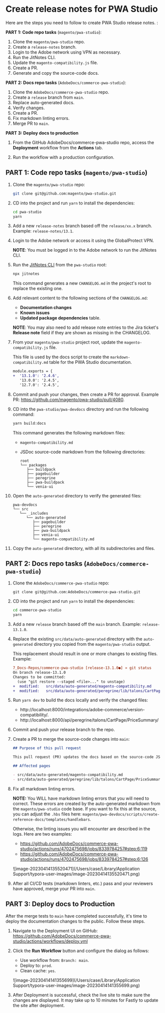 # Create release notes for PWA Studio

Here are the steps you need to follow to create PWA Studio release notes. :

**PART 1: Code repo tasks** (`magento/pwa-studio`):

1. Clone the `magento/pwa-studio` repo.
2. Create a `release-notes` branch.
3. Login to the Adobe network using VPN as necessary.
4. Run the JitNotes CLI.
5. Update the `magento-compatibility.js` file.
6. Create a PR.
7. Generate and copy the source-code docs.

**PART 2: Docs repo tasks** (`AdobeDocs/commerce-pwa-studio`):

1. Clone the `AdobeDocs/commerce-pwa-studio` repo.
2. Create a `release` branch from `main`.
3. Replace auto-generated docs.
4. Verify changes.
5. Create a PR.
6. Fix markdown linting errors.
7. Merge PR to `main`.

**PART 3: Deploy docs to production**

1. From the GitHub AdobeDocs/commerce-pwa-studio repo, access the **Deployment** workflow from the **Actions** tab.

2. Run the workflow with a production configuration.

## PART 1: Code repo tasks (`magento/pwa-studio`)

1. Clone the `magento/pwa-studio` repo:

   ```bash
   git clone git@github.com:magento/pwa-studio.git
   ```

2. CD into the project and run `yarn` to install the dependencies:

   ```bash
   cd pwa-studio
   yarn
   ```

3. Add a new `release-notes` branch based off the `release/xx.x` branch. Example: `release-notes/13.1`.

4. Login to the Adobe network or access it using the GlobalProtect VPN.

   **NOTE**: You must be logged in to the Adobe network to run the JitNotes CLI.

5. Run the [JitNotes CLI](https://github.com/AdobeDocs/jitnotes) from the `pwa-studio` root:

   ```bash
   npx jitnotes
   ```

   This command generates a new `CHANGELOG.md` in the project's root to replace the existing one.

6. Add relevant content to the following sections of the `CHANGELOG.md`:

   - **Documentation changes**
   - **Known issues**
   - **Updated package dependencies** table.

   **NOTE**: You may also need to add release note entries to the Jira ticket's **Release note** field if they are shown as missing in the CHANGELOG.

7. From your `magento/pwa-studio` project root, update the `magento-compatibility.js` file.

   This file is used by the docs script to create the `markdown-compatibility.md` table for the PWA Studio documentation.

   ````diff
   module.exports = {
   +  '13.1.0': '2.4.6',
      '13.0.0': '2.4.5',
      '12.7.0': '2.4.5',
   ````

8. Commit and push your changes, then create a PR for approval. Example PR: https://github.com/magento/pwa-studio/pull/4080.

9. CD into the `pwa-studio/pwa-devdocs` directory and run the following command:

   ```bash
   yarn build:docs
   ```

   This command generates the following markdown files:

   - `magento-compatibility.md`
   - JSDoc source-code markdown from the following directories:

     ```tree
     root
     └── packages
        ├── buildpack
        ├── pagebuilder
        ├── peregrine
        ├── pwa-buildpack
        └── venia-ui
     ```

10. Open the `auto-generated` directory to verify the generated files:

    ```tree
    pwa-devdocs
    └── src
       └── _includes
          └── auto-generated
             ├── pagebuilder
             ├── peregrine
             ├── pwa-buildpack
             ├── venia-ui
             └── magento-compatibility.md
    ```

11. Copy the `auto-generated` directory, with all its subdirectories and files.

## PART 2: Docs repo tasks (`AdobeDocs/commerce-pwa-studio`)

1. Clone the `AdobeDocs/commerce-pwa-studio` repo:

   ```
   git clone git@github.com:AdobeDocs/commerce-pwa-studio.git
   ```

2. CD into the project and run `yarn` to install the dependencies:

   ```bash
   cd commerce-pwa-studio
   yarn
   ```

3. Add a new `release` branch based off the `main` branch. Example: `release-13.1.0`.

4. Replace the existing `src/data/auto-generated` directory with the `auto-generated` directory you copied from the `magento/pwa-studio` output.

   This replacement should result in one or more changes to existing files. Example:

   ```diff
   7_Docs-Repos/commerce-pwa-studio [release-13.1.0●] » git status
   On branch release-13.1.0
   Changes to be committed:
     (use "git restore --staged <file>..." to unstage)
   +  modified:   src/data/auto-generated/magento-compatibility.md
   +  modified:   src/data/auto-generated/peregrine/lib/talons/CartPage/PriceSummary/usePriceSummary.md
   ```

5. Run `yarn dev` to build the docs locally and verify the changed files:

   - http://localhost:8000/integrations/adobe-commerce/version-compatibility/.
   - http://localhost:8000/api/peregrine/talons/CartPage/PriceSummary/

6. Commit and push your release branch to the repo.

7. Create a PR to merge the source-code changes into `main`:

   ```markdown
   ## Purpose of this pull request
   
   This pull request (PR) updates the docs based on the source-code JSDoc changes made for PWA Studio 13.1.0.
   
   ## Affected pages
   
   - src/data/auto-generated/magento-compatibility.md
   - src/data/auto-generated/peregrine/lib/talons/CartPage/PriceSummary/usePriceSummary.md
   ```

8. Fix all markdown linting errors. 

   **NOTE:** You WILL have markdown linting errors that you will need to correct. These errors are created by the auto-generated markdown from the `magento/pwa-studio` code base. If you want to fix this at the source, you can adjust the `.hbs` files here: `magento/pwa-devdocs/scripts/create-reference-docs/templates/handlebars`. 

   Otherwise, the linting issues you will encounter are described in the logs. Here are two examples:

   - https://github.com/AdobeDocs/commerce-pwa-studio/actions/runs/4702475698/jobs/8339784257#step:6:119
   - https://github.com/AdobeDocs/commerce-pwa-studio/actions/runs/4702475698/jobs/8339784257#step:6:126

   ![image-20230414135520471](/Users/case/Library/Application Support/typora-user-images/image-20230414135520471.png)

9. After all CI/CD tests (markdown linters, etc.) pass and your reviewers have approved, merge your PR into `main`.

## PART 3: Deploy docs to Production

After the merge tests to `main` have completed successfully, it's time to deploy the documentation changes to the public. Follow these steps.

1. Navigate to the Deployment UI on GitHub: https://github.com/AdobeDocs/commerce-pwa-studio/actions/workflows/deploy.yml

2. Click the **Run Workflow** button and configure the dialog as follows:

   - Use workflow from: `Branch: main`.
   - Deploy to: `prod`.
   - Clean cache: `yes`.

   ![image-20230414141355699](/Users/case/Library/Application Support/typora-user-images/image-20230414141355699.png)

3. After Deployment is successful, check the live site to make sure the changes are displayed. It may take up to 10 minutes for Fastly to update the site after deployment.
